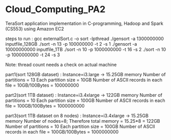 # Cloud_Computing_PA2
TeraSort application implementation in C-programming, Hadoop and Spark (CS553) using Amazon EC2

steps to run :
gcc externalSort.c -o sort -lpthread
./gensort -a 1300000000 inputfile_128GB
./sort -n 13 -p 100000000 -t 2 -s 1
./gensort -a 10000000000 inputfile_1TB
./sort -n 10 -p 1000000000 -t 16 -s 2
./sort -n 10 -p 1000000000 -t 24 -s 3

Note: thread count needs a check on actual machine

part1(sort 128GB dataset) :
Instance=i3.large -> 15.25GB memory
Number of partitions = 13 
Each partition size = 10GB
Number of ASCII records in each file = 10GB/100Bytes = 100000000 

part2(sort 1TB dataset) :
Instance=i3.4xlarge -> 122GB memory
Number of partitions = 10 
Each partition size = 100GB
Number of ASCII records in each file = 100GB/100Bytes = 1000000000 

part3(sort 1TB dataset on 8 nodes) :
Instance=i3.4xlarge -> 15.25GB memory
Number of nodes=8; Therefore total memory = 15.25*8 = 122GB
Number of partitions = 10 
Each partition size = 100GB
Number of ASCII records in each file = 100GB/100Bytes = 1000000000 
